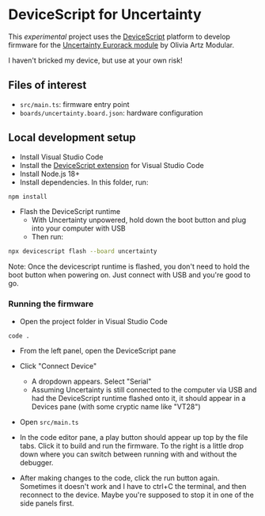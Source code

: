 # DeviceScript for Uncertainty

This _experimental_ project uses the [DeviceScript](https://microsoft.github.io/devicescript/)
platform to develop firmware for the [Uncertainty Eurorack module](https://oamodular.org/products/uncertainty)
by Olivia Artz Modular.

I haven't bricked my device, but use at your own risk!

## Files of interest

-   `src/main.ts`: firmware entry point
-   `boards/uncertainty.board.json`: hardware configuration

## Local development setup

-   Install Visual Studio Code
-   Install the [DeviceScript extension](https://microsoft.github.io/devicescript/getting-started/vscode) for Visual Studio Code
-   Install Node.js 18+
-   Install dependencies. In this folder, run:

```bash
npm install
```

-   Flash the DeviceScript runtime
    -   With Uncertainty unpowered, hold down the boot button and plug into your computer with USB
    -   Then run:

```bash
npx devicescript flash --board uncertainty
```

Note: Once the devicescript runtime is flashed, you don't need to hold the boot button when powering on. Just connect with USB and you're good to go.

### Running the firmware

-   Open the project folder in Visual Studio Code

```bash
code .
```

-   From the left panel, open the DeviceScript pane

-   Click "Connect Device"

    -   A dropdown appears. Select "Serial"
    -   Assuming Uncertainty is still connected to the computer via USB and had the DeviceScript runtime flashed onto it, it should appear in a Devices pane (with some cryptic name like "VT28")

-   Open `src/main.ts`

-   In the code editor pane, a play button should appear up top by the file tabs.
    Click it to build and run the firmware. To the right is a little drop down where
    you can switch between running with and without the debugger.

-   After making changes to the code, click the run button again. Sometimes it doesn't work and I have to ctrl+C the terminal, and then reconnect to the device. Maybe you're supposed to stop it in one of the side panels first.
